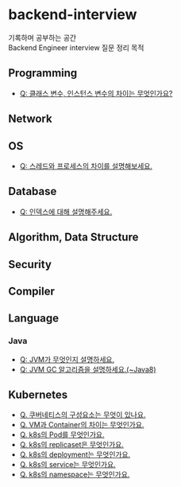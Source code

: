 # backend-interview
기록하며 공부하는 공간  
Backend Engineer interview 질문 정리 목적

## Programming
* [Q: 클래스 변수, 인스턴스 변수의 차이는 무엇인가요?](Programming/variables/class-instance-vars.md)

## Network

## OS
* [Q: 스레드와 프로세스의 차이를 설명해보세요.](OperatingSystem/ThreadProcess/thread_process.md)

## Database
* [Q: 인덱스에 대해 설명해주세요.](Database/Index/index.md)  

## Algorithm, Data Structure

## Security

## Compiler

## Language
### Java
* [Q: JVM가 무엇인지 설명하세요.](Language/Java/JVM.md)
* [Q: JVM GC 알고리즘을 설명하세요.(~Java8)](Language/Java/JVM-GC.md)

## Kubernetes
* [Q. 쿠버네티스의 구성요소는 무엇이 있나요.](Kubernetes/components/components.md)
* [Q. VM과 Container의 차이는 무엇인가요.](Kubernetes/components/container.md)
* [Q. k8s의 Pod를 무엇인가요.](Kubernetes/components/pod.md)
* [Q. k8s의 replicaset은 무엇인가요.](Kubernetes/components/replicaset.md)
* [Q. k8s의 deployment는 무엇인가요.](Kubernetes/components/deployment.md)
* [Q. k8s의 service는 무엇인가요.](Kubernetes/components/service.md)
* [Q. k8s의 namespace는 무엇인가요.](Kubernetes/components/namespace.md)
